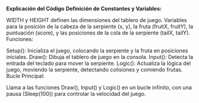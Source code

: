 **Explicación del Código**
**Definición de Constantes y Variables:**

WIDTH y HEIGHT definen las dimensiones del tablero de juego.
Variables para la posición de la cabeza de la serpiente (x, y), la fruta (fruitX, fruitY), la puntuación (score), y las posiciones de la cola de la serpiente (tailX, tailY).
Funciones:

Setup(): Inicializa el juego, colocando la serpiente y la fruta en posiciones iniciales.
Draw(): Dibuja el tablero de juego en la consola.
Input(): Detecta la entrada del teclado para mover la serpiente.
Logic(): Actualiza la lógica del juego, moviendo la serpiente, detectando colisiones y comiendo frutas.
Bucle Principal:

Llama a las funciones Draw(), Input() y Logic() en un bucle infinito, con una pausa (Sleep(100)) para controlar la velocidad del juego.
